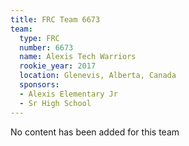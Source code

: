 ```yaml
---
title: FRC Team 6673
team:
  type: FRC
  number: 6673
  name: Alexis Tech Warriors
  rookie_year: 2017
  location: Glenevis, Alberta, Canada
  sponsors:
  - Alexis Elementary Jr
  - Sr High School
---
```


No content has been added for this team
